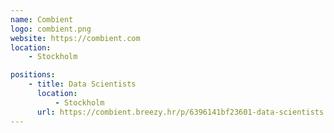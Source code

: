 ```yaml
---
name: Combient
logo: combient.png
website: https://combient.com
location:
    - Stockholm

positions:
    - title: Data Scientists
      location:
          - Stockholm
      url: https://combient.breezy.hr/p/6396141bf23601-data-scientists
---
```

